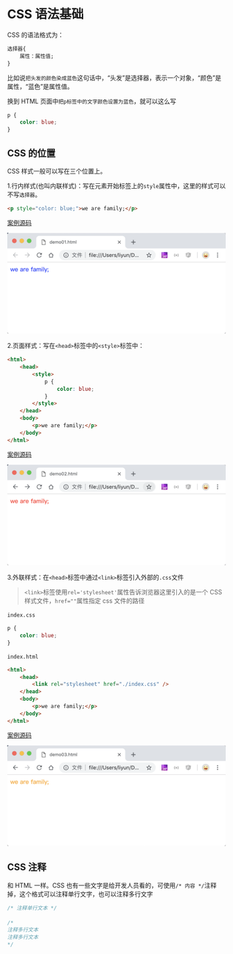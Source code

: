 # CSS 语法基础

CSS 的语法格式为：

```css
选择器{
    属性：属性值;
}
```

比如说`把头发的颜色染成蓝色`这句话中，“头发”是选择器，表示一个对象，“颜色”是属性，“蓝色”是属性值。

换到 HTML 页面中`把p标签中的文字颜色设置为蓝色`，就可以这么写

```css
p {
    color: blue;
}
```

## CSS 的位置

CSS 样式一般可以写在三个位置上。

1.行内样式(也叫内联样式)：写在元素开始标签上的`style`属性中，这里的样式可以不写`选择器`。

```html
<p style="color: blue;">we are family;</p>
```

[案例源码](./demo/demo01.html)

![](./images/01.png)

2.页面样式：写在`<head>`标签中的`<style>`标签中：

```html
<html>
    <head>
        <style>
            p {
                color: blue;
            }
        </style>
    </head>
    <body>
        <p>we are family;</p>
    </body>
</html>
```

[案例源码](./demo/demo02.html)

![](./images/02.png)

3.外联样式：在`<head>`标签中通过`<link>`标签引入外部的`.css`文件

> `<link>`标签使用`rel='stylesheet'`属性告诉浏览器这里引入的是一个 CSS 样式文件，`href=""`属性指定 css 文件的路径

`index.css`

```css
p {
    color: blue;
}
```

`index.html`

```html
<html>
    <head>
        <link rel="stylesheet" href="./index.css" />
    </head>
    <body>
        <p>we are family;</p>
    </body>
</html>
```

[案例源码](./demo/demo03.html)

![](./images/03.png)

## CSS 注释

和 HTML 一样。CSS 也有一些文字是给开发人员看的，可使用`/* 内容 */`注释掉，这个格式可以注释单行文字，也可以注释多行文字

```css
/* 注释单行文本 */

/* 
注释多行文本
注释多行文本 
*/
```
